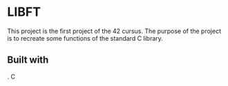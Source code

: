 # LIBFT
This project is the first project of the 42 cursus. The purpose of the project is to recreate some functions of the standard C library.

## Built with
. C
